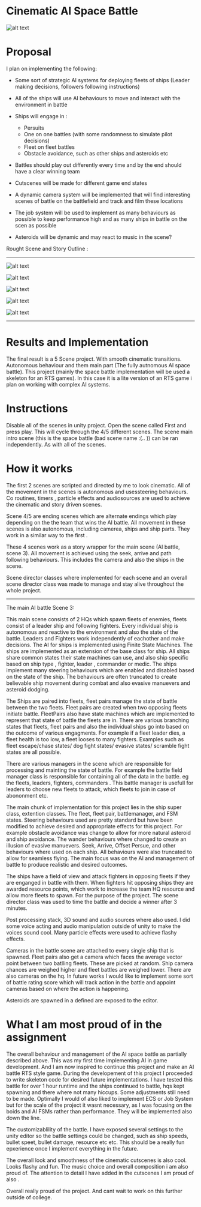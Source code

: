 # Cinematic AI Space Battle 

![alt text](https://i.imgur.com/Ddug0aA.png)

# Proposal

I plan on implementing the following:

- Some sort of strategic AI systems for deploying fleets of ships (Leader making decisions, followers following instructions)
- All of the ships will use AI behaviours to move and interact with the environment in battle
- Ships will engage in :
    - Persuits
    - One on one battles (with some randomness to simulate pilot decisions)
    - Fleet on fleet battles
    - Obstacle avoidance, such as other ships and asteroids etc
- Battles should play out differently every time and by the end should have a clear winning team
- Cutscenes will be made for different game end states
- A dynamic camera system will be implemented that will find interesting scenes of battle on the battlefield and track and film these locations

- The job system will be used to implement as many behaviours as possible to keep performance high and as many ships in battle on the scen as possible
- Asteroids will be dynamic and may react to music in the scene?

Rought Scene and Story Outline :

---------------------------------------------------------------------------

![alt text](https://i.imgur.com/hunZKA8.png)

![alt text](https://i.imgur.com/rhYTDXu.png)

![alt text](https://i.imgur.com/W1ZFAeb.png)

![alt text](https://i.imgur.com/KZAqXkX.png)

![alt text](https://i.imgur.com/Ql6ksm3.png)

------------------------------------------------------------------------------------


# Results and Implementation

The final result is a 5 Scene project. With smooth cinematic transitions. Autonomous behaviour and them main part (The fully autnomous AI space battle). This project (mainly the space battle implementation will be used a skeleton for an RTS games). In this case it is a lite version of an RTS game i plan on working with complex AI systems.

# Instructions 

Disable all of the scenes in unity project. Open the scene called First and press play. This will cycle through the 4/5 different scenes. The scene main intro scene (this is the space battle (bad scene name :(..  )) can be ran independently. As with all of the scenes. 

# How it works 

The first 2 scenes are scripted and directed by me to look cinematic. All of the movement in the scenes is autonomous and usessteering behaviours. Co routines, timers , particle effects and audiosources are used to achieve the cinematic and story driven scenes. 

Scene 4/5 are ending scenes which are alternate endings which play depending on the the team that wins the AI battle. All movement in these scenes is also autonomous, including camerea, ships and ship parts. They work in a similar way to the first . 

These 4 scenes work as a story wrapper for the main scene (AI battle, scene 3). All movement is achieved using the seek, arrive and path following behaviours. This includes the camera and also the ships in the scene.

Scene director classes where implemented for each scene and an overall scene director class was made to manage and stay alive throughout the whole project.

------------
The main AI battle Scene 3: 

This main scene consists of 2 HQs which spawn fleets of enemies, fleets consist of a leader ship and following fighters. Every individual ship is autonomous and reactive to the environment and also the state of the battle. Leaders and Fighters work independently of eachother and make decisions. The AI for ships is implemented using Finite State Machines. The ships are implemented as an extension of the base class for ship. All ships share common states their state machines can use, and also ship specific based on ship type , fighter, leader , commander or medic. The ships implement many steering behaviours which are enabled and disabled based on the state of the ship. The behaviours are often truncated to create believable ship movement during combat and also evasive manuevers and asteroid dodging.

The Ships are paired into fleets, fleet pairs manage the state of battle between the two fleets. Fleet pairs are created when two opposing fleets initiate battle. FleetPairs also have state machines which are implemented to represent that state of battle the fleets are in. There are various branching states that fleets, fleet pairs and also the individual ships go into based on the outcome of various engagments. For example if a fleet leader dies, a fleet health is too low, a fleet looses to many fighters. Examples such as fleet escape/chase states/ dog fight states/ evasive states/ scramble fight states are all possible.

There are various managers in the scene which are responsible for processing and mainting the state of battle. For example the battle field manager class is responsible for containing all of the data in the battle. eg the fleets, leaders, fighters, commanders . This battle manager is usefull for leaders to choose new fleets to attack, which fleets to join in case of abononment etc.

The main chunk of implementation for this project lies in the ship super class, extention classes. The fleet, fleet pair, battlemanager, and FSM states. Steering behaviours used are pretty standard but have been modified to achieve desired and appropriate effects for this project. For example obstacle avoidance was change to allow for more natural asteroid and ship avoidance. The wander behaviours where changed to create an illusion of evasive manuevers. Seek, Arrive, Offset Persue, and other behaviours where used on each ship. All behaviours were also truncated to allow for seamless flying. The main focus was on the AI and management of battle to produce realistic and desired outcomes.

The ships have a field of view and attack fighters in opposing fleets if they are enganged in battle with them. When fighters hit opposing ships they are awarded resource points, which work to increase the team HQ resource and allow more fleets to spawn. For the purpose of the project. The scene director class was used to time the battle and decide a winner after 3 minutes. 

Post processing stack, 3D sound and audio sources where also used. I did some voice acting and audio manipulation outside of unity to make the voices sound cool. Many particle effects were used to achieve flashy effects.

Cameras in the battle scene are attached to every single ship that is spawned. Fleet pairs also get a camera which faces the average vector point between two batlling fleets. These are picked at random. Ship camera chances are weighed higher and fleet battles are weighed lower. There are also cameras on the hq. In future works I would like to implement some sort of battle rating score which will track action in the battle and appoint cameras based on where the action is happening.

Asteroids are spawned in a defined are exposed to the editor.

# What I am most proud of in the assignment 

The overall behaviour and management of the AI space battle as partially described above. This was my first time implementing AI in game development. And I am now inspired to continue this project and make an AI battle RTS style game. During the developement of this project I proceeded to write skeleton code for desired future implementations. I have tested this battle for over 1 hour runtime and the ships continued to battle, hqs kept spawning and there where not many hiccups. Some adjustments still need to be made. Optimally I would of also liked to implement ECS or Job System but for the scale of the project it wasnt necessary, as I was focusing on the boids and AI FSMs rather than performance. They will be implemented also down the line.

The customizablility of the battle. I have exposed several settings to the unity editor so the battle settings could be changed, such as ship speeds, bullet speet, bullet damage, resource etc etc. This should be a really fun epxerience once I implement everything in the future.

The overall look and smoothness of the cinematic cutscenes is also cool. Looks flashy and fun. The music choice and overall composition i am also proud of. The attention to detail I have added in the cutscenes I am proud of also .

Overall really proud of the project. And cant wait to work on this further outside of college.



